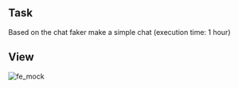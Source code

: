 ## Task
Based on the chat faker make a simple chat (execution time: 1 hour)

## View
![fe_mock](https://user-images.githubusercontent.com/20660693/158584594-0ccd7c76-0c17-4df6-8bbf-783c445226d6.png)
